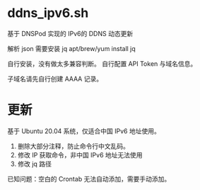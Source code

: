 # ddns_ipv6.sh
基于 DNSPod 实现的 IPv6的 DDNS 动态更新

解析 json 需要安装 jq
apt/brew/yum install jq

自行安装，没有做太多兼容判断。
自行配置 API Token 与域名信息。

子域名请先自行创建 AAAA 记录。

# 更新

基于 Ubuntu 20.04 系统，仅适合中国 IPv6 地址使用。

1. 删除大部分注释，防止命令行中文乱码。
2. 修改 IP 获取命令，非中国 IPv6 地址无法使用
3. 修改 jq 路径

已知问题：空白的 Crontab 无法自动添加，需要手动添加。